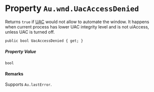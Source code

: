 # Property `Au.wnd.UacAccessDenied`

Returns `true` if [UAC](../articles/UAC.html) would not allow to automate the window. It happens when current process has lower UAC integrity level and is not uiAccess, unless UAC is turned off.

```
public bool UacAccessDenied { get; }
```

##### Property Value

`bool`

#### Remarks

Supports `Au.lastError`.